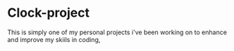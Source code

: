 # Clock-project
This is simply one of my personal projects i've been working on to enhance and improve my skiils in coding,
